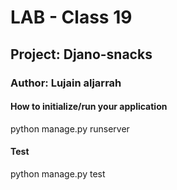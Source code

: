 # LAB - Class 19
## Project: Djano-snacks
### Author: Lujain aljarrah
#### How to initialize/run your application

python manage.py runserver
#### Test

python manage.py test
